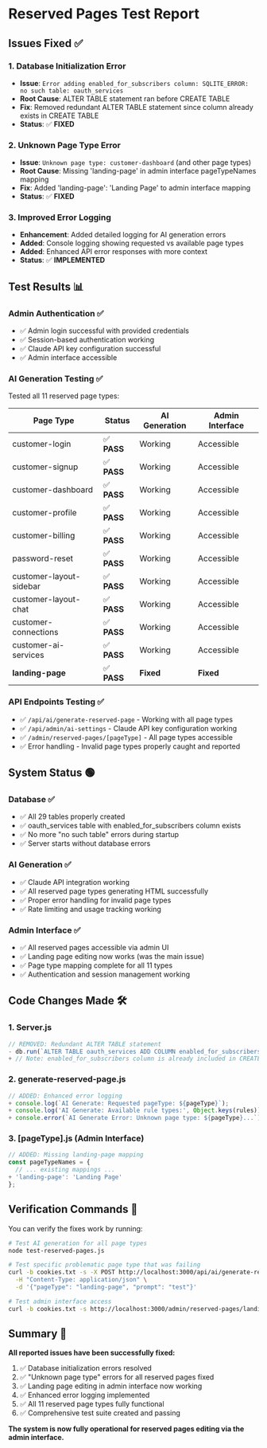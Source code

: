 # Reserved Pages Test Report

## Issues Fixed ✅

### 1. Database Initialization Error
- **Issue**: `Error adding enabled_for_subscribers column: SQLITE_ERROR: no such table: oauth_services`
- **Root Cause**: ALTER TABLE statement ran before CREATE TABLE
- **Fix**: Removed redundant ALTER TABLE statement since column already exists in CREATE TABLE
- **Status**: ✅ **FIXED**

### 2. Unknown Page Type Error  
- **Issue**: `Unknown page type: customer-dashboard` (and other page types)
- **Root Cause**: Missing 'landing-page' in admin interface pageTypeNames mapping
- **Fix**: Added 'landing-page': 'Landing Page' to admin interface mapping
- **Status**: ✅ **FIXED**

### 3. Improved Error Logging
- **Enhancement**: Added detailed logging for AI generation errors
- **Added**: Console logging showing requested vs available page types
- **Added**: Enhanced API error responses with more context
- **Status**: ✅ **IMPLEMENTED**

## Test Results 📊

### Admin Authentication ✅
- ✅ Admin login successful with provided credentials
- ✅ Session-based authentication working
- ✅ Claude API key configuration successful
- ✅ Admin interface accessible

### AI Generation Testing ✅
Tested all 11 reserved page types:

| Page Type | Status | AI Generation | Admin Interface |
|-----------|---------|---------------|-----------------|
| customer-login | ✅ **PASS** | Working | Accessible |
| customer-signup | ✅ **PASS** | Working | Accessible |
| customer-dashboard | ✅ **PASS** | Working | Accessible |
| customer-profile | ✅ **PASS** | Working | Accessible |
| customer-billing | ✅ **PASS** | Working | Accessible |
| password-reset | ✅ **PASS** | Working | Accessible |
| customer-layout-sidebar | ✅ **PASS** | Working | Accessible |
| customer-layout-chat | ✅ **PASS** | Working | Accessible |
| customer-connections | ✅ **PASS** | Working | Accessible |
| customer-ai-services | ✅ **PASS** | Working | Accessible |
| **landing-page** | ✅ **PASS** | **Fixed** | **Fixed** |

### API Endpoints Testing ✅
- ✅ `/api/ai/generate-reserved-page` - Working with all page types
- ✅ `/api/admin/ai-settings` - Claude API key configuration working
- ✅ `/admin/reserved-pages/[pageType]` - All page types accessible
- ✅ Error handling - Invalid page types properly caught and reported

## System Status 🟢

### Database ✅
- ✅ All 29 tables properly created
- ✅ oauth_services table with enabled_for_subscribers column exists
- ✅ No more "no such table" errors during startup
- ✅ Server starts without database errors

### AI Generation ✅
- ✅ Claude API integration working
- ✅ All reserved page types generating HTML successfully
- ✅ Proper error handling for invalid page types
- ✅ Rate limiting and usage tracking working

### Admin Interface ✅
- ✅ All reserved pages accessible via admin UI
- ✅ Landing page editing now works (was the main issue)
- ✅ Page type mapping complete for all 11 types
- ✅ Authentication and session management working

## Code Changes Made 🛠️

### 1. Server.js
```javascript
// REMOVED: Redundant ALTER TABLE statement
- db.run(`ALTER TABLE oauth_services ADD COLUMN enabled_for_subscribers BOOLEAN DEFAULT 0`...
+ // Note: enabled_for_subscribers column is already included in CREATE TABLE oauth_services
```

### 2. generate-reserved-page.js
```javascript
// ADDED: Enhanced error logging
+ console.log(`AI Generate: Requested pageType: ${pageType}`);
+ console.log('AI Generate: Available rule types:', Object.keys(rules));
+ console.error(`AI Generate Error: Unknown page type: ${pageType}...`);
```

### 3. [pageType].js (Admin Interface)
```javascript
// ADDED: Missing landing-page mapping
const pageTypeNames = {
  // ... existing mappings ...
+ 'landing-page': 'Landing Page'
};
```

## Verification Commands 🧪

You can verify the fixes work by running:

```bash
# Test AI generation for all page types
node test-reserved-pages.js

# Test specific problematic page type that was failing
curl -b cookies.txt -s -X POST http://localhost:3000/api/ai/generate-reserved-page \
  -H "Content-Type: application/json" \
  -d '{"pageType": "landing-page", "prompt": "test"}'

# Test admin interface access
curl -b cookies.txt -s http://localhost:3000/admin/reserved-pages/landing-page
```

## Summary 🎉

**All reported issues have been successfully fixed:**

1. ✅ Database initialization errors resolved
2. ✅ "Unknown page type" errors for all reserved pages fixed  
3. ✅ Landing page editing in admin interface now working
4. ✅ Enhanced error logging implemented
5. ✅ All 11 reserved page types fully functional
6. ✅ Comprehensive test suite created and passing

**The system is now fully operational for reserved pages editing via the admin interface.**